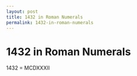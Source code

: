 ```yaml
---
layout: post
title: 1432 in Roman Numerals
permalink: 1432-in-roman-numerals
---
```


# 1432 in Roman Numerals

1432 = MCDXXXII
